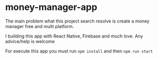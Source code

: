 # money-manager-app
The main problem what this project search resolve is create a money manager free and multi platform.

I building this app with React Native, Firebase and much love. Any advice/help is welcome

For execute this app you must run `npm install` and then `npm run start`
